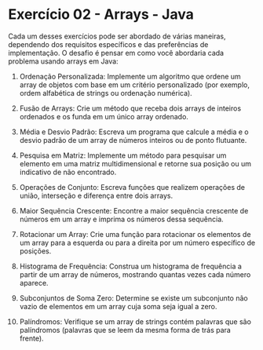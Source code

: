# Exercício 02 - Arrays - Java
Cada um desses exercícios pode ser abordado de várias maneiras, dependendo dos requisitos específicos e das preferências de implementação. O desafio é pensar em como você abordaria cada problema usando arrays em Java:

1. Ordenação Personalizada: Implemente um algoritmo que ordene um array de objetos com base em um critério personalizado (por exemplo, ordem alfabética de strings ou ordenação numérica).

2. Fusão de Arrays: Crie um método que receba dois arrays de inteiros ordenados e os funda em um único array ordenado.

3. Média e Desvio Padrão: Escreva um programa que calcule a média e o desvio padrão de um array de números inteiros ou de ponto flutuante.

4. Pesquisa em Matriz: Implemente um método para pesquisar um elemento em uma matriz multidimensional e retorne sua posição ou um indicativo de não encontrado.

5. Operações de Conjunto: Escreva funções que realizem operações de união, interseção e diferença entre dois arrays.

6. Maior Sequência Crescente: Encontre a maior sequência crescente de números em um array e imprima os números dessa sequência.

7. Rotacionar um Array: Crie uma função para rotacionar os elementos de um array para a esquerda ou para a direita por um número específico de posições.

8. Histograma de Frequência: Construa um histograma de frequência a partir de um array de números, mostrando quantas vezes cada número aparece.

9. Subconjuntos de Soma Zero: Determine se existe um subconjunto não vazio de elementos em um array cuja soma seja igual a zero.

10. Palíndromos: Verifique se um array de strings contém palavras que são palíndromos (palavras que se leem da mesma forma de trás para frente).
